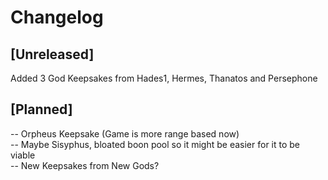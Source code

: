 # Changelog

## [Unreleased]
Added 3 God Keepsakes from Hades1, Hermes, Thanatos and Persephone

## [Planned]
-- Orpheus Keepsake (Game is more range based now) <br>
-- Maybe Sisyphus, bloated boon pool so it might be easier for it to be viable <br>
-- New Keepsakes from New Gods?